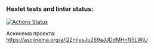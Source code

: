 ### Hexlet tests and linter status:
[![Actions Status](https://github.com/pterodactylsam/frontend-project-lvl2/workflows/hexlet-check/badge.svg)](https://github.com/pterodactylsam/frontend-project-lvl2/actions)

Аскинема проекта: https://asciinema.org/a/QZmIysJu269aJJDdMHnN5LWjU
